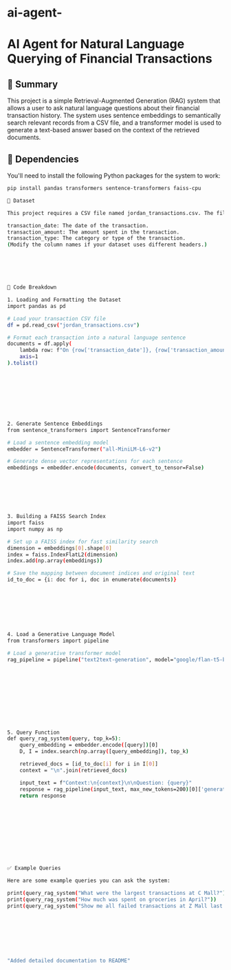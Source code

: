 # ai-agent-
# AI Agent for Natural Language Querying of Financial Transactions

## 🧠 Summary
This project is a simple Retrieval-Augmented Generation (RAG) system that allows a user to ask natural language questions about their financial transaction history. The system uses sentence embeddings to semantically search relevant records from a CSV file, and a transformer model is used to generate a text-based answer based on the context of the retrieved documents.

## 🔧 Dependencies
You'll need to install the following Python packages for the system to work:

```bash
pip install pandas transformers sentence-transformers faiss-cpu

📂 Dataset

This project requires a CSV file named jordan_transactions.csv. The file should have at least the following columns:

transaction_date: The date of the transaction.
transaction_amount: The amount spent in the transaction.
transaction_type: The category or type of the transaction.
(Modify the column names if your dataset uses different headers.)






🧱 Code Breakdown

1. Loading and Formatting the Dataset
import pandas as pd

# Load your transaction CSV file
df = pd.read_csv("jordan_transactions.csv")

# Format each transaction into a natural language sentence
documents = df.apply(
    lambda row: f"On {row['transaction_date']}, {row['transaction_amount']} was spent on {row['transaction_type']}",
    axis=1
).tolist()









2. Generate Sentence Embeddings
from sentence_transformers import SentenceTransformer

# Load a sentence embedding model
embedder = SentenceTransformer("all-MiniLM-L6-v2")

# Generate dense vector representations for each sentence
embeddings = embedder.encode(documents, convert_to_tensor=False)







3. Building a FAISS Search Index
import faiss
import numpy as np

# Set up a FAISS index for fast similarity search
dimension = embeddings[0].shape[0]
index = faiss.IndexFlatL2(dimension)
index.add(np.array(embeddings))

# Save the mapping between document indices and original text
id_to_doc = {i: doc for i, doc in enumerate(documents)}








4. Load a Generative Language Model
from transformers import pipeline

# Load a generative transformer model
rag_pipeline = pipeline("text2text-generation", model="google/flan-t5-base")











5. Query Function
def query_rag_system(query, top_k=5):
    query_embedding = embedder.encode([query])[0]
    D, I = index.search(np.array([query_embedding]), top_k)

    retrieved_docs = [id_to_doc[i] for i in I[0]]
    context = "\n".join(retrieved_docs)

    input_text = f"Context:\n{context}\n\nQuestion: {query}"
    response = rag_pipeline(input_text, max_new_tokens=200)[0]['generated_text']
    return response











✅ Example Queries

Here are some example queries you can ask the system:

print(query_rag_system("What were the largest transactions at C Mall?"))
print(query_rag_system("How much was spent on groceries in April?"))
print(query_rag_system("Show me all failed transactions at Z Mall last week?"))








"Added detailed documentation to README"
